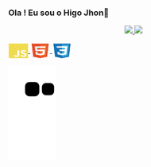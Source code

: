 ### Ola ! Eu sou o Higo Jhon👋
<div align="center">
  <a href="https://github.com/HigoJhon">
  <img height="180em" src="https://github-readme-stats.vercel.app/api?username=HigoJhon&show_icons=true&theme=merko&include_all_commits=true&count_private=true"/>
  <img height="180em" src="https://github-readme-stats.vercel.app/api/top-langs/?username=HigoJhon&layout=compact&langs_count=7&theme=merko"/>
</div>

   <div style="display: inline_block"><br>
    <img align="center" alt="Rafa-Js" height="30" width="40" src="https://raw.githubusercontent.com/devicons/devicon/master/icons/javascript/javascript-plain.svg">
    <img align="center" alt="Rafa-HTML" height="30" width="40" src="https://raw.githubusercontent.com/devicons/devicon/master/icons/html5/html5-original.svg">
   <img align="center" alt="Rafa-CSS" height="30" width="40" src="https://raw.githubusercontent.com/devicons/devicon/master/icons/css3/css3-original.svg">
   
   </div>

![snake gif](https://github.com/HigoJhon/HigoJhon/blob/output/github-contribution-grid-snake.svg)
